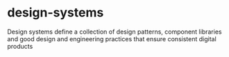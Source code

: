 # design-systems
Design systems define a collection of design patterns, component libraries and good design and engineering practices that ensure consistent digital products
